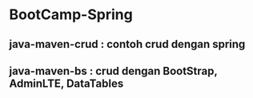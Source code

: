 # BootCamp-Spring
## java-maven-crud : contoh crud dengan spring
## java-maven-bs : crud dengan BootStrap, AdminLTE, DataTables
